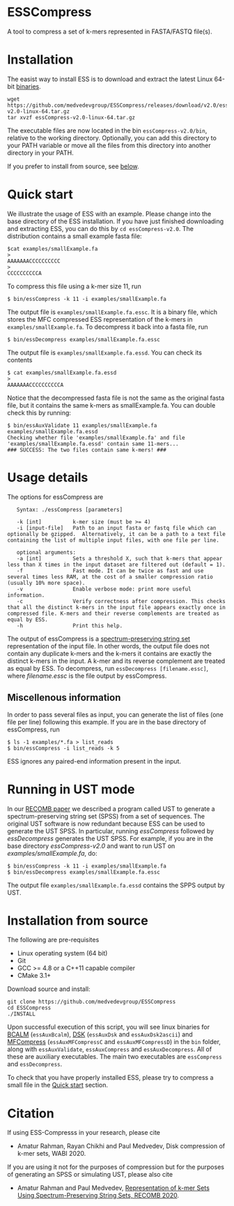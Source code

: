 ESSCompress
===============

A tool to compress a set of k-mers represented in FASTA/FASTQ file(s).


# Installation

The easist way to install ESS is to download and extract the latest Linux 64-bit [binaries](https://github.com/medvedevgroup/ESSCompress/releases/download/v2.0/essCompress-v2.0-linux-64.tar.gz).

```
wget https://github.com/medvedevgroup/ESSCompress/releases/download/v2.0/essCompress-v2.0-linux-64.tar.gz
tar xvzf essCompress-v2.0-linux-64.tar.gz
```

The executable files are now located in the bin `essCompress-v2.0/bin`, relative to the working directory. Optionally, you can add this directory to your PATH variable or move all the files from this directory into another directory in your PATH.

If you prefer to install from source, see [below](#Installation-from-source).

# Quick start 

We illustrate the usage of ESS with an example. Please change into the base directory of the ESS installation. If you have just finished downloading and extracting ESS, you can do this by `cd essCompress-v2.0`. The distribution contains a small example fasta file:
```
$cat examples/smallExample.fa
>
AAAAAAACCCCCCCCCC
>
CCCCCCCCCCA
```
To compress this file using a k-mer size 11, run
```
$ bin/essCompress -k 11 -i examples/smallExample.fa
```
The output file is `examples/smallExample.fa.essc`. It is a  binary file, which stores the MFC compressed ESS representation of the k-mers in `examples/smallExample.fa`. To decompress it back into a fasta file, run
```
$ bin/essDecompress examples/smallExample.fa.essc   
```
The output file is `examples/smallExample.fa.essd`. You can check its contents
```
$ cat examples/smallExample.fa.essd 
>
AAAAAAACCCCCCCCCCA
```
Notice that the decompressed fasta file is not the same as the original fasta file, but 
it contains the same k-mers as smallExample.fa. You can double check this by running:

```
$ bin/essAuxValidate 11 examples/smallExample.fa examples/smallExample.fa.essd
Checking whether file 'examples/smallExample.fa' and file 'examples/smallExample.fa.essd' contain same 11-mers...
### SUCCESS: The two files contain same k-mers! ###
```


# Usage details

The options for essCompress are

       Syntax: ./essCompress [parameters]   

	   -k [int]          k-mer size (must be >= 4)
	   -i [input-file]   Path to an input fasta or fastq file which can optionally be gzipped.  Alternatively, it can be a path to a text file containing the list of multiple input files, with one file per line.

	   optional arguments:
	   -a [int]          Sets a threshold X, such that k-mers that appear less than X times in the input dataset are filtered out (default = 1).
	   -f                Fast mode. It can be twice as fast and use several times less RAM, at the cost of a smaller compression ratio (usually 10% more space).
	   -v                Enable verbose mode: print more useful information.
	   -c                Verify correctness after compression. This checks that all the distinct k-mers in the input file appears exactly once in compressed file. K-mers and their reverse complements are treated as equal by ESS.
	   -h                Print this help.

The output of essCompress is a [spectrum-preserving string set](http://doi.org/10.1007/978-3-030-45257-5_10) representation of the input file. In other words, the output file does not contain any duplicate k-mers and the k-mers it contains are exactly the distinct k-mers in the input. A k-mer and its reverse complement are treated as equal by ESS. To decompress, run `essDecompress [filename.essc]`, where *filename.essc* is the file output by essCompress. 

## Miscellenous information
In order to pass several files as input, you can generate the list of files (one file per line) following this example. If you are in the base directory of essCompress, run
```
$ ls -1 examples/*.fa > list_reads   
$ bin/essCompress -i list_reads -k 5
```

ESS ignores any paired-end information present in the input. 

# Running in UST mode
In our [RECOMB paper](http://doi.org/10.1007/978-3-030-45257-5_10) we described a program called UST to generate a spectrum-preserving string set (SPSS) from a set of sequences. The original UST software is now redundant because ESS can be used to generate the UST SPSS. In particular, running *essCompress* followed by *essDecompress* generates the UST SPSS. For example, if you are in the base directory *essCompress-v2.0* and want to run UST on *examples/smallExample.fa*, do:
```
$ bin/essCompress -k 11 -i examples/smallExample.fa
$ bin/essDecompress examples/smallExample.fa.essc   
```
The output file `examples/smallExample.fa.essd` contains the SPPS output by UST.


# Installation from source

The following are pre-requisites
- Linux operating system (64 bit)
- Git
- GCC >= 4.8 or a C++11 capable compiler   
- CMake 3.1+   

Download source and install:

```
git clone https://github.com/medvedevgroup/ESSCompress
cd ESSCompress
./INSTALL
```

Upon successful execution of this script, you will see linux binaries for [BCALM](https://github.com/GATB/bcalm) (`essAuxBcalm`), [DSK](https://github.com/GATB/dsk) (`essAuxDsk` and `essAuxDsk2ascii`) and [MFCompress](http://bioinformatics.ua.pt/software/mfcompress/) (`essAuxMFCompressC` and `essAuxMFCompressD`) in the `bin` folder, along with `essAuxValidate`, `essAuxCompress` and `essAuxDecompress`. All of these are auxiliary executables. The main two executables are `essCompress` and `essDecompress`.

To check that you have properly installed ESS, please try to compress a small file in the [Quick start](#Quick-start) section.


# Citation

If using ESS-Compresss in your research, please cite
* Amatur Rahman, Rayan Chikhi and Paul Medvedev, Disk compression of k-mer sets, WABI 2020.

If you are using it not for the purposes of compression but for the purposes of generating an SPSS or simulating UST, please also cite
* Amatur Rahman and Paul Medvedev, [Representation of k-mer Sets Using Spectrum-Preserving String Sets, RECOMB 2020](http://doi.org/10.1007/978-3-030-45257-5_10).
